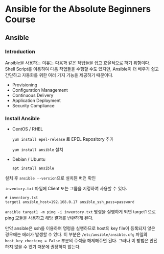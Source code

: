# Ansible for the Absolute Beginners Course

## Ansible

### Introduction

Ansible을 사용하는 이유는 다음과 같은 작업들을 쉽고 효율적으로 하기 위함이다. Shell Script를 이용하여 다음 작업들을 수행할 수도 있지만, Ansible이 더 배우기 쉽고 간단하고 자동화를 위한 여러 가지 기능을 제공하기 때문이다.

- Provisioning
- Configuration Management
- Continuous Delivery
- Application Deployment
- Security Compliance

### Install Ansible

- CentOS / RHEL

    `yum install epel-release` 로 EPEL Repository 추가

    `yum install ansible` 설치

- Debian / Ubuntu

    `apt install ansible`

설치 후 `ansible --version`으로 설치된 버전 확인

`inventory.txt` 파일에 Client 또는 그룹을 지정하여 사용할 수 있다.

```
# inventory.txt
target1 ansible_host=192.168.0.17 ansible_ssh_pass=password
```

`ansible target1 -m ping -i inventory.txt` 명령을 실행하게 되면 target1 으로 ping 모듈을 사용하고 해당 결과를 반환하게 된다.

만약 ansible은 ssh를 이용하여 명령을 실행하므로 host의 key file이 등록되지 않은 경우에는 에러가 발생할 수 있다. 이 부분은 `/etc/ansible/ansible.cfg` 파일의 `host_key_checking = False` 부분의 주석을 해제해주면 된다. 그러나 이 방법은 안전하지 않을 수 있기 때문에 권장하지 않는다.
